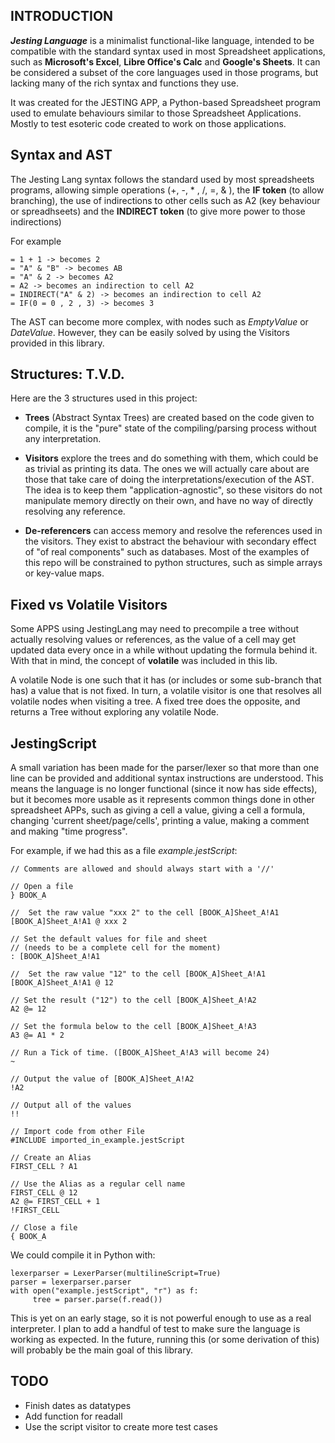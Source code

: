 ## INTRODUCTION

***Jesting Language*** is a minimalist functional-like 
language, intended to be compatible with the standard 
syntax used in most Spreadsheet applications, such as 
**Microsoft's Excel**, 
**Libre Office's Calc** and 
**Google's Sheets**. 
It can be considered a subset of the core languages used 
in those programs, but lacking many of the rich syntax and 
functions they use.

It was created for the JESTING APP, a Python-based 
Spreadsheet program used to emulate behaviours similar 
to those Spreadsheet Applications. Mostly to test 
esoteric code created to work on those applications.

## Syntax and AST

The Jesting Lang syntax follows the standard used by most
spreadsheets programs, allowing simple operations (+, -, *
, /, =, & ), the **IF token** (to allow branching), the use of 
indirections to other cells such as A2 (key behaviour or
spreadhseets) and the **INDIRECT token** (to give more power to 
those indirections)

For example

    = 1 + 1 -> becomes 2
    = "A" & "B" -> becomes AB
    = "A" & 2 -> becomes A2
    = A2 -> becomes an indirection to cell A2
    = INDIRECT("A" & 2) -> becomes an indirection to cell A2
    = IF(0 = 0 , 2 , 3) -> becomes 3

The AST can become more complex, with nodes such as 
*EmptyValue* or *DateValue*. However, they can be easily
solved by using the Visitors provided in this library.

## Structures: T.V.D.

Here are the 3 structures used in this project:

* **Trees** (Abstract Syntax Trees) are created based on the
  code given to compile, it is the "pure" state of the
  compiling/parsing process without any interpretation. 


* **Visitors** explore the trees and do something with them, 
  which could be as trivial as printing its data. The ones
  we will actually care about are those that take care of 
  doing the interpretations/execution of the AST. The idea 
  is to keep them "application-agnostic", so these visitors 
  do not manipulate memory directly on their own, and 
  have no way of directly resolving any reference.


* **De-referencers** can access memory and resolve the
  references used in the visitors. They exist to abstract
  the behaviour with secondary effect of "of real components" 
  such as databases. Most of the examples of this repo will
  be constrained to python structures, such as simple
  arrays or key-value maps.

## Fixed vs Volatile Visitors

Some APPS using JestingLang may need to precompile a tree 
without actually resolving values or references, as the 
value of a cell may get updated data every once in a while 
without updating the formula behind it. With that in mind,
the concept of **volatile** was included in this lib. 

A volatile Node is one such that it has (or includes or some 
sub-branch that has) a value that is not fixed. In turn, a 
volatile visitor is one that resolves all volatile nodes 
when visiting a tree. A fixed tree does the opposite, and 
returns a Tree without exploring any volatile Node. 


## JestingScript

A small variation has been made for the parser/lexer so
that more than one line can be provided and additional 
syntax instructions are understood. This means the 
language is no longer functional (since it now has side
effects), but it becomes more usable as it represents 
common things done in other spreadsheet APPs,
such as giving a cell a value, giving a cell a formula,
changing 'current sheet/page/cells', printing a value,
making a comment and making "time progress".

For example, if we had this as a file *example.jestScript*:

    // Comments are allowed and should always start with a '//'

    // Open a file
    } BOOK_A

    //  Set the raw value "xxx 2" to the cell [BOOK_A]Sheet_A!A1
    [BOOK_A]Sheet_A!A1 @ xxx 2

    // Set the default values for file and sheet
    // (needs to be a complete cell for the moment)
    : [BOOK_A]Sheet_A!A1

    //  Set the raw value "12" to the cell [BOOK_A]Sheet_A!A1
    [BOOK_A]Sheet_A!A1 @ 12

    // Set the result ("12") to the cell [BOOK_A]Sheet_A!A2 
    A2 @= 12

    // Set the formula below to the cell [BOOK_A]Sheet_A!A3 
    A3 @= A1 * 2

    // Run a Tick of time. ([BOOK_A]Sheet_A!A3 will become 24) 
    ~

    // Output the value of [BOOK_A]Sheet_A!A2 
    !A2

    // Output all of the values 
    !!

    // Import code from other File
    #INCLUDE imported_in_example.jestScript

    // Create an Alias
    FIRST_CELL ? A1

    // Use the Alias as a regular cell name
    FIRST_CELL @ 12
    A2 @= FIRST_CELL + 1
    !FIRST_CELL

    // Close a file
    { BOOK_A

We could compile it in Python with:

    lexerparser = LexerParser(multilineScript=True)
    parser = lexerparser.parser
    with open("example.jestScript", "r") as f:
         tree = parser.parse(f.read())

This is yet on an early stage, so it is not
powerful enough to use as a real interpreter. I plan to 
add a handful of test to make sure the language is working 
as expected. In the future, running this (or some derivation
of this) will probably be the main goal of this library.

## TODO

* Finish dates as datatypes
* Add function for readall
* Use the script visitor to create more test cases